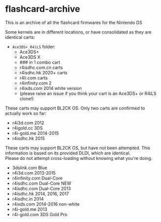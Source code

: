 # flashcard-archive
This is an archive of all the flashcard firmwares for the Nintendo DS

Some kernels are in different locations, or have consolidated as they are identical carts:

- `Ace3DS+_R4iLS` folder:
  - Ace3DS+
  - Ace3DS X
  - \### in 1 combo cart
  - r4isdhc.com.cn carts
  - r4isdhc.hk 2020+ carts
  - r4li.com carts
  - r4infinity.com 2
  - r4ixds.com 2014 white version
  - (please raise an issue if you think your cart is an Ace3DS+ or R4iLS clone!)

These carts may support BL2CK OS. Only two carts are confirmed to actually work so far:
- r4i3d.com 2012
- r4igold.cc 3DS
- r4i-gold.me 2014-2015
- r4isdhc.hk 2015

These carts may support BL2CK OS, but have not been attempted. This information is based on its provided DLDI, which are identical.  
Please do not attempt cross-loading without knowing what you're doing.
- 3dslink.com Blue
- r4i3d.com 2013-2015
- r4infinity.com Dual-Core
- r4isdhc.com Dual-Core NEW
- r4isdhc.com Dual-Core 2013
- r4isdhc.hk 2014, 2016, 2017
- r4isdhc.in 2014
- r4ixds.com 2014-2016 non-white
- r4i-gold.me 2013
- r4i-gold.com 3DS Gold Pro
